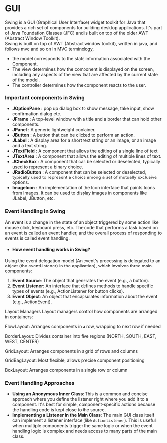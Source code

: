 # GUI
Swing is a GUI (Graphical User Interface) widget toolkit for Java that provides a rich set of components for building desktop applications. It's part of Java Foundation Classes (JFC) and is built on top of the older AWT (Abstract Window Toolkit). <br>
Swing is built on top of AWT (Abstract window toolkit), written in java, and follows mvc and so on
In MVC terminology, 
- the model corresponds to the state information associated with the Component.
- The view determines how the component is displayed on the screen, including any aspects of the view that are affected by the current state of the model.
- The controller determines how the component reacts to the user.

### Important components in Swing
- **JOptionPane** : pop up dialog box to show message, take input, show confirmation dialog etc.
- **JFrame** : A top-level window with a title and a border that can hold other components.
- **JPanel** : A generic lightweight container.
- **JButton** : A button that can be clicked to perform an action.
- **JLabel** : A display area for a short text string or an image, or
an image and a text string.
- **JTextField** : A component that allows the editing of a single line of text
- **JTextArea** : A component that allows the editing of multiple lines of text.
- **JCheckBox** : A component that can be selected or deselected, typically used
to represent a binary choice.
- **JRadioButton** : A component that can be selected or deselected, typically used
to represent a choice among a set of mutually exclusive options.
- **ImageIcon** : An implementation of the Icon interface that paints Icons from Images. It can be used to display images in components like JLabel, JButton, etc.


### Event Handling in Swing
An event is a change in the state of an object triggered by some action like mouse click, keyboard press, etc.
The code that performs a task based on an event is called an event handler, and the overall process of responding to events is called event handling.

- #### How event handling works in Swing?
Using the event delegation model (An event's processing is delegated to an object (the eventListener) in the application), which involves three main components:
1. **Event Source**: The object that generates the event (e.g., a button).
2. **Event Listener**: An interface that defines methods to handle specific types of events (e.g., ActionListener for button clicks).
3. **Event Object**: An object that encapsulates information about the event (e.g., ActionEvent).

Layout Managers
Layout managers control how components are arranged in containers:

FlowLayout: Arranges components in a row, wrapping to next row if needed

BorderLayout: Divides container into five regions (NORTH, SOUTH, EAST, WEST, CENTER)

GridLayout: Arranges components in a grid of rows and columns

GridBagLayout: Most flexible, allows precise component positioning

BoxLayout: Arranges components in a single row or column



### Event Handling Approaches 
- **Using an Anonymous Inner Class**: This is a common and concise approach where you define the listener right where you add it to a component. It's best for simple, component-specific actions because the handling code is kept close to the source.
- **Implementing a Listener in the Main Class**: The main GUI class itself can implement a listener interface (like `ActionListener`). This is useful when multiple components trigger the same logic or when the event handling logic is complex and needs access to many parts of the main class.

